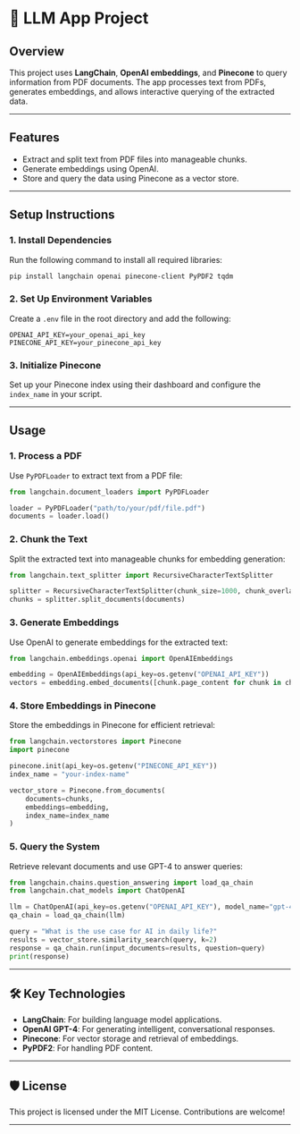 
# 🌟 **LLM App Project**

## Overview
This project uses **LangChain**, **OpenAI embeddings**, and **Pinecone** to query information from PDF documents. The app processes text from PDFs, generates embeddings, and allows interactive querying of the extracted data.

---

## Features
- Extract and split text from PDF files into manageable chunks.
- Generate embeddings using OpenAI.
- Store and query the data using Pinecone as a vector store.

---

## Setup Instructions

### 1. Install Dependencies
Run the following command to install all required libraries:
```bash
pip install langchain openai pinecone-client PyPDF2 tqdm
```

### 2. Set Up Environment Variables
Create a `.env` file in the root directory and add the following:
```plaintext
OPENAI_API_KEY=your_openai_api_key
PINECONE_API_KEY=your_pinecone_api_key
```

### 3. Initialize Pinecone
Set up your Pinecone index using their dashboard and configure the `index_name` in your script.

---

## Usage

### 1. Process a PDF
Use `PyPDFLoader` to extract text from a PDF file:
```python
from langchain.document_loaders import PyPDFLoader

loader = PyPDFLoader("path/to/your/pdf/file.pdf")
documents = loader.load()
```

### 2. Chunk the Text
Split the extracted text into manageable chunks for embedding generation:
```python
from langchain.text_splitter import RecursiveCharacterTextSplitter

splitter = RecursiveCharacterTextSplitter(chunk_size=1000, chunk_overlap=50)
chunks = splitter.split_documents(documents)
```

### 3. Generate Embeddings
Use OpenAI to generate embeddings for the extracted text:
```python
from langchain.embeddings.openai import OpenAIEmbeddings

embedding = OpenAIEmbeddings(api_key=os.getenv("OPENAI_API_KEY"))
vectors = embedding.embed_documents([chunk.page_content for chunk in chunks])
```

### 4. Store Embeddings in Pinecone
Store the embeddings in Pinecone for efficient retrieval:
```python
from langchain.vectorstores import Pinecone
import pinecone

pinecone.init(api_key=os.getenv("PINECONE_API_KEY"))
index_name = "your-index-name"

vector_store = Pinecone.from_documents(
    documents=chunks,
    embeddings=embedding,
    index_name=index_name
)
```

### 5. Query the System
Retrieve relevant documents and use GPT-4 to answer queries:
```python
from langchain.chains.question_answering import load_qa_chain
from langchain.chat_models import ChatOpenAI

llm = ChatOpenAI(api_key=os.getenv("OPENAI_API_KEY"), model_name="gpt-4")
qa_chain = load_qa_chain(llm)

query = "What is the use case for AI in daily life?"
results = vector_store.similarity_search(query, k=2)
response = qa_chain.run(input_documents=results, question=query)
print(response)
```

---

## 🛠️ Key Technologies
- **LangChain**: For building language model applications.
- **OpenAI GPT-4**: For generating intelligent, conversational responses.
- **Pinecone**: For vector storage and retrieval of embeddings.
- **PyPDF2**: For handling PDF content.

---

## 🛡️ License
This project is licensed under the MIT License. Contributions are welcome!

---
